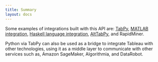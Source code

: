 ```yaml
---
title: Summary
layout: docs
---
```


Some examples of integrations built with this API are: [TabPy](https://github.com/tableau/TabPy), [MATLAB integration](https://www.mathworks.com/products/reference-architectures/tableau.html), [Haskell language integration](https://databoss.starschema.net/tableau-external-services-api-adding-haskell-calculations/), [AltTabPy](https://alttabpy.readthedocs.io/en/latest/index.html), and RapidMiner.

Python via TabPy can also be used as a bridge to integrate Tableau with other technologies, using it as a middle layer to communicate with other services such as, Amazon SageMaker, Algorithmia, and DataRobot.
